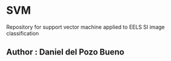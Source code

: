 # SVM
Repository for support vector machine applied to EELS SI image classification

## Author : Daniel del Pozo Bueno
